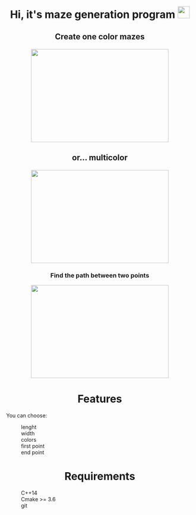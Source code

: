 <h1 align="center">Hi, it's maze generation program
<img src="https://github.com/blackcater/blackcater/raw/main/images/Hi.gif" height="32"/></h1>

<h2 align="center">Create one color mazes
  
<img src="https://user-images.githubusercontent.com/119759200/205481320-66daa3a2-2e67-477a-aea9-ab1b70e0c6d5.png" width="370" height="250" /></h2>






<h2 align="center">or... multicolor
  
<img src="https://user-images.githubusercontent.com/119759200/205481536-b78b1c87-99fc-4a22-b480-b9aeea348f56.png" width="370" height="250" /></h2>



<h3 align="center">Find the path between two points
  
<img src="https://user-images.githubusercontent.com/119759200/205481660-ac3a3366-085b-4b7d-9063-66f2c7ff56ec.png" width="370" height="250" /></h3>


<h1 align="center">Features </h1>
You can choose:
<dl>
<dd>lenght</dd>
<dd>width</dd>
<dd>colors</dd>
<dd>first point</dd>
<dd>end point</dd>
</dl>
<h1 align="center">Requirements </h1>
<dl>
<dd>C++14 </dd>
<dd>Cmake >= 3.6</dd>
<dd>git</dd>
</dl>
